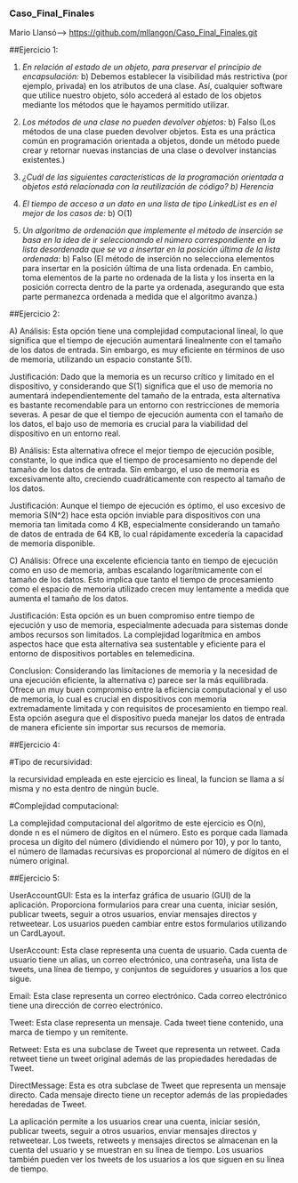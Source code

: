 ### Caso_Final_Finales
Mario Llansó--> https://github.com/mllangon/Caso_Final_Finales.git


##Ejercicio 1:

1)  *En relación al estado de un objeto, para preservar el principio de encapsulación:*
b)    Debemos establecer la visibilidad más restrictiva (por ejemplo, privada) en los atributos de una clase. Así, cualquier software que utilice nuestro objeto, sólo accederá al estado de los objetos mediante los métodos que le hayamos permitido utilizar.

2)   *Los métodos de una clase no pueden devolver objetos:*
b)    Falso (Los métodos de una clase pueden devolver objetos. Esta es una práctica común en programación orientada a objetos, donde un método puede crear y retornar nuevas instancias de una clase o devolver instancias existentes.)

3)   *¿Cuál de las siguientes características de la programación orientada a objetos está relacionada con la reutilización de código?
b)    Herencia*

4)   *El tiempo de acceso a un dato en una lista de tipo LinkedList es en el mejor de los casos de:*
b)    O(1)

5)   *Un algoritmo de ordenación que implemente el método de inserción se basa en la idea de ir seleccionando el número correspondiente en la lista desordenada que se va a insertar en la posición última de la lista ordenada:*
b) Falso (El método de inserción no selecciona elementos para insertar en la posición última de una lista ordenada. En cambio, toma elementos de la parte no ordenada de la lista y los inserta en la posición correcta dentro de la parte ya ordenada, asegurando que esta parte permanezca ordenada a medida que el algoritmo avanza.)


##Ejercicio 2:

A)
Análisis: Esta opción tiene una complejidad computacional lineal, lo que significa que el tiempo de ejecución aumentará linealmente con el tamaño de los datos de entrada. Sin embargo, es muy eficiente en términos de uso de memoria, utilizando un espacio constante S(1).

Justificación: Dado que la memoria es un recurso crítico y limitado en el dispositivo, y considerando que S(1) significa que el uso de memoria no aumentará independientemente del tamaño de la entrada, esta alternativa es bastante recomendable para un entorno con restricciones de memoria severas. A pesar de que el tiempo de ejecución aumenta con el tamaño de los datos, el bajo uso de memoria es crucial para la viabilidad del dispositivo en un entorno real.

B)
Análisis: Esta alternativa ofrece el mejor tiempo de ejecución posible, constante, lo que indica que el tiempo de procesamiento no depende del tamaño de los datos de entrada. Sin embargo, el uso de memoria es excesivamente alto, creciendo cuadráticamente con respecto al tamaño de los datos.

Justificación: Aunque el tiempo de ejecución es óptimo, el uso excesivo de memoria S(N^2) hace esta opción inviable para dispositivos con una memoria tan limitada como 4 KB, especialmente considerando un tamaño de datos de entrada de 64 KB, lo cual rápidamente excedería la capacidad de memoria disponible.

C)
Análisis: Ofrece una excelente eficiencia tanto en tiempo de ejecución como en uso de memoria, ambas escalando logarítmicamente con el tamaño de los datos. Esto implica que tanto el tiempo de procesamiento como el espacio de memoria utilizado crecen muy lentamente a medida que aumenta el tamaño de los datos.

Justificación: Esta opción es un buen compromiso entre tiempo de ejecución y uso de memoria, especialmente adecuada para sistemas donde ambos recursos son limitados. La complejidad logarítmica en ambos aspectos hace que esta alternativa sea sustentable y eficiente para el entorno de dispositivos portables en telemedicina.

Conclusion:
Considerando las limitaciones de memoria y la necesidad de una ejecución eficiente, la alternativa c) parece ser la más equilibrada. Ofrece un muy buen compromiso entre la eficiencia computacional y el uso de memoria, lo cual es crucial en dispositivos con memoria extremadamente limitada y con requisitos de procesamiento en tiempo real. Esta opción asegura que el dispositivo pueda manejar los datos de entrada de manera eficiente sin importar sus recursos de memoria.


##Ejercicio 4:

#Tipo de recursividad:

la recursividad empleada en este ejercicio es lineal, la funcion se llama a sí misma y no esta dentro de ningún bucle.


#Complejidad computacional:

La complejidad computacional del algoritmo de este ejercicio es O(n), donde n es el número de dígitos en el número. Esto es porque cada llamada procesa un dígito del número (dividiendo el número por 10), y por lo tanto, el número de llamadas recursivas es proporcional al número de dígitos en el número original.


##Ejercicio 5:

UserAccountGUI: Esta es la interfaz gráfica de usuario (GUI) de la aplicación. Proporciona formularios para crear una cuenta, iniciar sesión, publicar tweets, seguir a otros usuarios, enviar mensajes directos y retweetear. Los usuarios pueden cambiar entre estos formularios utilizando un CardLayout.  

UserAccount: Esta clase representa una cuenta de usuario. Cada cuenta de usuario tiene un alias, un correo electrónico, una contraseña, una lista de tweets, una línea de tiempo, y conjuntos de seguidores y usuarios a los que sigue.  

Email: Esta clase representa un correo electrónico. Cada correo electrónico tiene una dirección de correo electrónico.  

Tweet: Esta clase representa un mensaje. Cada tweet tiene contenido, una marca de tiempo y un remitente.  

Retweet: Esta es una subclase de Tweet que representa un retweet. Cada retweet tiene un tweet original además de las propiedades heredadas de Tweet.  

DirectMessage: Esta es otra subclase de Tweet que representa un mensaje directo. Cada mensaje directo tiene un receptor además de las propiedades heredadas de Tweet.  

La aplicación permite a los usuarios crear una cuenta, iniciar sesión, publicar tweets, seguir a otros usuarios, enviar mensajes directos y retweetear. Los tweets, retweets y mensajes directos se almacenan en la cuenta del usuario y se muestran en su línea de tiempo. Los usuarios también pueden ver los tweets de los usuarios a los que siguen en su línea de tiempo.

